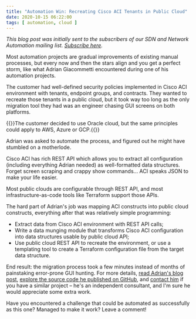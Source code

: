 ```yaml
---
title: "Automation Win: Recreating Cisco ACI Tenants in Public Cloud"
date: 2020-10-15 06:22:00
tags: [ automation, cloud ]
---
```

*This blog post was initially sent to the subscribers of our SDN and Network Automation mailing list. [Subscribe here](http://www.ipspace.net/Subscribe/Five_SDN_Tips).*

Most automation projects are gradual improvements of existing manual processes, but every now and then the stars align and you get a perfect storm, like what Adrian Giacommetti encountered during one of his automation projects.

The customer had well-defined security policies implemented in Cisco ACI environment with tenants, endpoint groups, and contracts. They wanted to recreate those tenants in a public cloud, but it took way too long as the only migration tool they had was an engineer chasing GUI screens on both platforms.
<!--more-->
{{<note>}}The customer decided to use Oracle cloud, but the same principles could apply to AWS, Azure or GCP.{{</note>}}

Adrian was asked to automate the process, and figured out he might have stumbled on a motherlode.

Cisco ACI has rich REST API which allows you to extract all configuration (including everything Adrian needed) as well-formatted data structures. Forget screen scraping and crappy show commands... ACI speaks JSON to make your life easier.

Most public clouds are configurable through REST API, and most infrastructure-as-code tools like Terraform support those APIs.

The hard part of Adrian's job was mapping ACI constructs into public cloud constructs, everything after that was relatively simple programming:

* Extract data from Cisco ACI environment with REST API calls;
* Write a data munging module that transforms Cisco ACI configuration into data structures usable by public cloud API;
* Use public cloud REST API to recreate the environment, or use a templating tool to create a Terraform configuration file from the target data structure.

End result: the migration process took a few minutes instead of months of painstaking error-prone GUI hunting. For more details, [read Adrian's blog post](https://adriangiacometti.net/index.php/2020/09/25/aci-to-oci-with-terraform/), [explore the source code he published on GitHub](https://github.com/aegiacometti/cloud-automation), and [contact him](https://www.linkedin.com/in/adrian-giacometti/) if you have a similar project – he's an independent consultant, and I'm sure he would appreciate some extra work.

Have you encountered a challenge that could be automated as successfully as this one? Managed to make it work? Leave a comment!